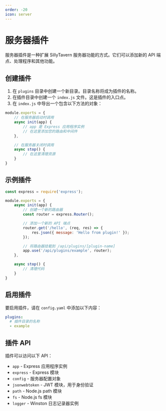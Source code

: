 ```yaml
---
order: -20
icon: server
---
```


# 服务器插件

服务器插件是一种扩展 SillyTavern 服务器功能的方式。它们可以添加新的 API 端点、处理程序和其他功能。

## 创建插件

1. 在 `plugins` 目录中创建一个新目录。目录名称将成为插件的名称。
2. 在插件目录中创建一个 `index.js` 文件。这是插件的入口点。
3. 在 `index.js` 中导出一个包含以下方法的对象：

```javascript
module.exports = {
    // 在服务器启动时调用
    async init(app) {
        // app 是 Express 应用程序实例
        // 在这里添加您的路由和中间件
    },

    // 在服务器关闭时调用
    async stop() {
        // 在这里清理资源
    }
}
```

## 示例插件

```javascript
const express = require('express');

module.exports = {
    async init(app) {
        // 创建一个新的路由器
        const router = express.Router();

        // 添加一个新的 API 端点
        router.get('/hello', (req, res) => {
            res.json({ message: 'Hello from plugin!' });
        });

        // 将路由器挂载到 /api/plugins/[plugin-name]
        app.use('/api/plugins/example', router);
    },

    async stop() {
        // 清理代码
    }
}
```

## 启用插件

要启用插件，请在 `config.yaml` 中添加以下内容：

```yaml
plugins:
  # 插件目录的名称
  - example
```

## 插件 API

插件可以访问以下 API：

- `app` - Express 应用程序实例
- `express` - Express 模块
- `config` - 服务器配置对象
- `jsonwebtoken` - JWT 模块，用于身份验证
- `path` - Node.js path 模块
- `fs` - Node.js fs 模块
- `logger` - Winston 日志记录器实例
